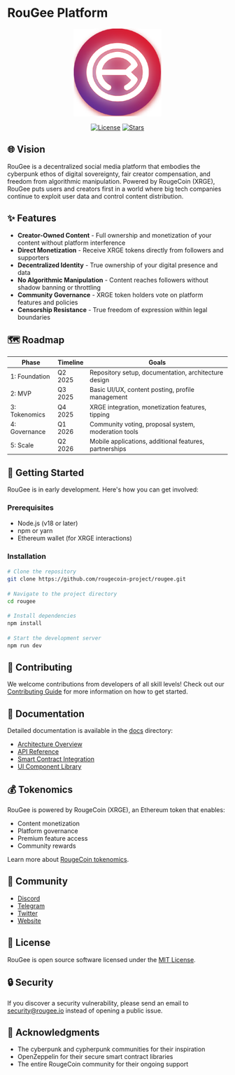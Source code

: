 # RouGee Platform

<p align="center">
  <img src="docs/assets/logo.png" alt="RouGee Logo" width="200"/>
</p>

<p align="center">
  <a href="https://github.com/rougecoin-project/rougee-2025/blob/main/LICENSE"><img src="https://img.shields.io/github/license/rougecoin-project/rougee" alt="License"></a>
  <a href="#"><img src="https://img.shields.io/github/stars/rougecoin-project/rougee-2025?style=social" alt="Stars"></a>
</p>

## 🌐 Vision

RouGee is a decentralized social media platform that embodies the cyberpunk ethos of digital sovereignty, fair creator compensation, and freedom from algorithmic manipulation. Powered by RougeCoin (XRGE), RouGee puts users and creators first in a world where big tech companies continue to exploit user data and control content distribution.

## ✨ Features

- **Creator-Owned Content** - Full ownership and monetization of your content without platform interference
- **Direct Monetization** - Receive XRGE tokens directly from followers and supporters
- **Decentralized Identity** - True ownership of your digital presence and data
- **No Algorithmic Manipulation** - Content reaches followers without shadow banning or throttling
- **Community Governance** - XRGE token holders vote on platform features and policies
- **Censorship Resistance** - True freedom of expression within legal boundaries

## 🗺️ Roadmap

| Phase | Timeline | Goals |
|-------|----------|-------|
| 1: Foundation | Q2 2025 | Repository setup, documentation, architecture design |
| 2: MVP | Q3 2025 | Basic UI/UX, content posting, profile management |
| 3: Tokenomics | Q4 2025 | XRGE integration, monetization features, tipping |
| 4: Governance | Q1 2026 | Community voting, proposal system, moderation tools |
| 5: Scale | Q2 2026 | Mobile applications, additional features, partnerships |

## 🚀 Getting Started

RouGee is in early development. Here's how you can get involved:

### Prerequisites

- Node.js (v18 or later)
- npm or yarn
- Ethereum wallet (for XRGE interactions)

### Installation

```bash
# Clone the repository
git clone https://github.com/rougecoin-project/rougee.git

# Navigate to the project directory
cd rougee

# Install dependencies
npm install

# Start the development server
npm run dev
```

## 🤝 Contributing

We welcome contributions from developers of all skill levels! Check out our [Contributing Guide](CONTRIBUTING.md) for more information on how to get started.

## 📝 Documentation

Detailed documentation is available in the [docs](docs) directory:

- [Architecture Overview](docs/architecture.md)
- [API Reference](docs/api-reference.md)
- [Smart Contract Integration](docs/smart-contracts.md)
- [UI Component Library](docs/ui-components.md)

## 💰 Tokenomics

RouGee is powered by RougeCoin (XRGE), an Ethereum token that enables:

- Content monetization
- Platform governance
- Premium feature access
- Community rewards

Learn more about [RougeCoin tokenomics](docs/tokenomics.md).

## 📱 Community

- [Discord](https://discord.gg/7GvpcTS3Mj)
- [Telegram](https://t.me/rougecoinv3)
- [Twitter](https://x.com/rougecoin)
- [Website](https://rougecoin.xyz)

## 📄 License

RouGee is open source software licensed under the [MIT License](LICENSE).

## 🔒 Security

If you discover a security vulnerability, please send an email to security@rougee.io instead of opening a public issue.

## 🙏 Acknowledgments

- The cyberpunk and cypherpunk communities for their inspiration
- OpenZeppelin for their secure smart contract libraries
- The entire RougeCoin community for their ongoing support
